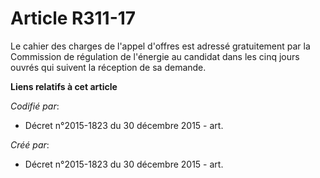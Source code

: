 # Article R311-17

Le cahier des charges de l'appel d'offres est adressé gratuitement par la Commission de régulation de l'énergie au candidat
dans les cinq jours ouvrés qui suivent la réception de sa demande.

**Liens relatifs à cet article**

_Codifié par_:

  - Décret n°2015-1823 du 30 décembre 2015 - art.

_Créé par_:

  - Décret n°2015-1823 du 30 décembre 2015 - art.

